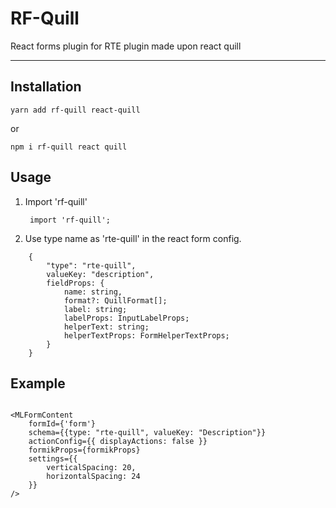 # RF-Quill

React forms plugin for RTE plugin made upon react quill

---

## Installation

    yarn add rf-quill react-quill

or 

    npm i rf-quill react quill

## Usage

    

1. Import 'rf-quill'

        import 'rf-quill'; 

2. Use type name as 'rte-quill' in the react form config.

        
    

``` 
    { 
        "type": "rte-quill",
        valueKey: "description", 
        fieldProps: {
            name: string,
            format?: QuillFormat[];
            label: string;
            labelProps: InputLabelProps;
            helperText: string;
            helperTextProps: FormHelperTextProps;
        }
    } 
```

## Example

``` 

<MLFormContent
    formId={'form'}
    schema={{type: "rte-quill", valueKey: "Description"}}
    actionConfig={{ displayActions: false }}
    formikProps={formikProps}
    settings={{
        verticalSpacing: 20,
        horizontalSpacing: 24
    }}
/>
```

